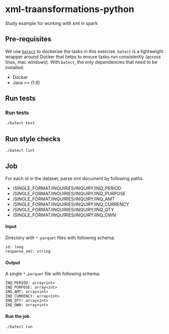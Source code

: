 # xml-traansformations-python
Study example for working with xml in spark

## Pre-requisites

We use [`batect`](https://batect.dev/) to dockerise the tasks in this exercise. 
`batect` is a lightweight wrapper around Docker that helps to ensure tasks run consistently (across linux, mac windows).
With `batect`, the only dependencies that need to be installed:
* Docker
* Java >= (1.8)

## Run tests

### Run tests
```bash
./batect test
```

## Run style checks
```bash
./batect lint
```

## Job

For each id in the dataset, parse xml document by following paths.
- /SINGLE_FORMAT/INQUIRIES/INQUIRY/INQ_PERIOD
- /SINGLE_FORMAT/INQUIRIES/INQUIRY/INQ_PURPOSE
- /SINGLE_FORMAT/INQUIRIES/INQUIRY/INQ_AMT
- /SINGLE_FORMAT/INQUIRIES/INQUIRY/INQ_CURRENCY
- /SINGLE_FORMAT/INQUIRIES/INQUIRY/INQ_QTY
- /SINGLE_FORMAT/INQUIRIES/INQUIRY/INQ_OWN


#### Input
Directory with `*.parquet` files with following schema:
```
id: long
response_xml: string
```

#### Output
A single `*.parquet` file with following schema:
```
INQ_PERIOD: array<int>
INQ_PURPOSE: array<int>
INQ_AMT: array<int>
INQ_CURRENCY: array<int>
INQ_QTY: array<int>
INQ_OWN: array<int>
```

#### Run the job

```bash
./batect run 
```
